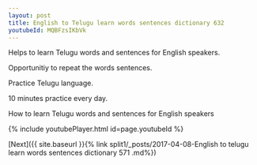 ```yaml
---
layout: post
title: English to Telugu learn words sentences dictionary 632 
youtubeId: MQBFzsIKbVk
---
```

 
 
Helps to learn Telugu words and sentences for English speakers.

Opportunitiy to repeat the words sentences. 

Practice Telugu language. 
 
10 minutes practice every day. 
 
How to learn Telugu words and sentences for English speakers 
 
{% include youtubePlayer.html id=page.youtubeId %}
 
 
[Next]({{ site.baseurl }}{% link  split1/_posts/2017-04-08-English to telugu learn words sentences dictionary 571 .md%})
 
